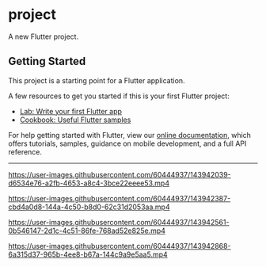 # project

A new Flutter project.

## Getting Started

This project is a starting point for a Flutter application.

A few resources to get you started if this is your first Flutter project:

- [Lab: Write your first Flutter app](https://flutter.dev/docs/get-started/codelab)
- [Cookbook: Useful Flutter samples](https://flutter.dev/docs/cookbook)

For help getting started with Flutter, view our
[online documentation](https://flutter.dev/docs), which offers tutorials,
samples, guidance on mobile development, and a full API reference.
*********************************************************************************************
https://user-images.githubusercontent.com/60444937/143942039-d6534e76-a2fb-4653-a8c4-3bce22eeee53.mp4

https://user-images.githubusercontent.com/60444937/143942387-cbd4a0d8-144a-4c50-b8d0-62c31d2053aa.mp4

https://user-images.githubusercontent.com/60444937/143942561-0b546147-2d1c-4c51-86fe-768ad52e825e.mp4

https://user-images.githubusercontent.com/60444937/143942868-6a315d37-965b-4ee8-b67a-144c9a9e5aa5.mp4
